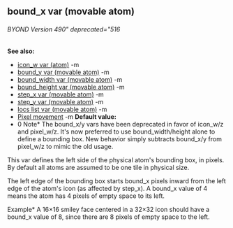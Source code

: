 ## bound_x var (movable atom) 
###### BYOND Version 490" deprecated="516
**See also:**
*   [icon_w var (atom)](/ref/atom/var/icon_w.md) -m
*   [bound_y var (movable atom)](/ref/atom/movable/var/bound_y.md) -m
*   [bound_width var (movable atom)](/ref/atom/movable/var/bound_width.md) -m
*   [bound_height var (movable atom)](/ref/atom/movable/var/bound_height.md) -m
*   [step_x var (movable atom)](/ref/atom/movable/var/step_x.md) -m
*   [step_y var (movable atom)](/ref/atom/movable/var/step_y.md) -m
*   [locs list var (movable atom)](/ref/atom/movable/var/locs.md) -m
*   [Pixel movement](/ref/%7Bnotes%7D/pixel-movement.md) -m<!-- -->
**Default value:**
*   0
Note* The bound_x/y vars have been deprecated in favor of icon_w/z and
pixel_w/z. It\'s now preferred to use bound_width/height alone to define
a bounding box. New behavior simply subtracts bound_x/y from pixel_w/z
to mimic the old usage. 

This var defines the left side of the
physical atom\'s bounding box, in pixels. By default all atoms are
assumed to be one tile in physical size. 

The left edge of the
bounding box starts bound_x pixels inward from the left edge of the
atom\'s icon (as affected by step_x). A bound_x value of 4 means the
atom has 4 pixels of empty space to its left. 

Example* A 16×16
smiley face centered in a 32×32 icon should have a bound_x value of 8,
since there are 8 pixels of empty space to the left.
